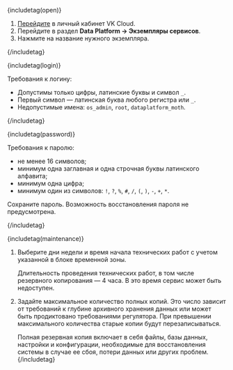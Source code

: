 {includetag(open)}

1. [Перейдите](https://msk.cloud.vk.com/app/) в личный кабинет VK Cloud.
1. Перейдите в раздел **Data Platform → Экземпляры сервисов**.
1. Нажмите на название нужного экземпляра.

{/includetag}

{includetag(login)}

Требования к логину:

- Допустимы только цифры, латинские буквы и символ `_`.
- Первый символ — латинская буква любого регистра или `_`.
- Недопустимые имена: `os_admin`, `root`, `dataplatform_moth`.

{/includetag}


{includetag(password)}

Требования к паролю:

- не менее 16 символов;
- минимум одна заглавная и одна строчная буквы латинского алфавита;
- минимум одна цифра;
- минимум один из символов: `!`, `?`, `%`, `#`, `/`, `(`, `)`, `-`, `+`, `*`.

<warn>

Сохраните пароль. Возможность восстановления пароля не предусмотрена.

</warn>

{/includetag}


{includetag(maintenance)}

1. Выберите дни недели и время начала технических работ с учетом указанной в блоке временной зоны.

   Длительность проведения технических работ, в том числе резервного копирования — 4 часа. В это время сервис может быть недоступен.

1. Задайте максимальное количество полных копий. Это число зависит от требований к глубине архивного хранения данных или может быть продиктовано требованиями регулятора. При превышении максимального количества старые копии будут перезаписываться.

   Полная резервная копия включает в себя файлы, базы данных, настройки и конфигурации, необходимые для восстановления системы в случае ее сбоя, потери данных или других проблем.
{/includetag}

  
